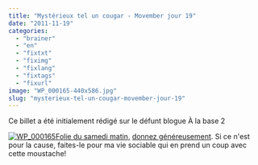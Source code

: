 ```yaml
---
title: "Mystérieux tel un cougar - Movember jour 19"
date: "2011-11-19"
categories: 
  - "brainer"
  - "en"
  - "fixtxt"
  - "fiximg"
  - "fixlang"
  - "fixtags"
  - "fixurl"
image: "WP_000165-440x586.jpg"
slug: "mysterieux-tel-un-cougar-movember-jour-19"
---
```


Ce billet a été initialement rédigé sur le défunt blogue À la base 2

[![](images/WP_000165-440x586.jpg "WP_000165")Folie du samedi matin,](https://fred.dev/?attachment_id=6042) [donnez généreusement](https://oocz.net/l). Si ce n'est pour la cause, faites-le pour ma vie sociable qui en prend un coup avec cette moustache!
